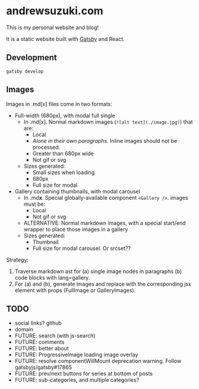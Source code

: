 # andrewsuzuki.com

This is my personal website and blog!

It is a static website built with [Gatsby](https://www.gatsbyjs.org/) and React.

## Development

```
gatsby develop
```

## Images

Images in .md[x] files come in two formats:

- Full-width (680px), with modal full single
  - In .md[x]. Normal markdown images (`![alt text](./image.jpg)`) that are:
    - Local
    - *Alone in their own paragraphs*. Inline images should not be processed.
    - Greater than 680px wide
    - Not gif or svg
  - Sizes generated:
    - Small sizes when loading
    - 680px
    - Full size for modal
- Gallery containing thumbnails, with modal carousel
  - In .md**x**. Special globally-available component `<Gallery />`. images must be:
    - Local
    - Not gif or svg
  - ALTERNATIVE: Normal markdown images, with a special start/end wrapper to place those images in a gallery
  - Sizes generated:
    - Thumbnail
    - Full size for modal carousel. Or srcset??

Strategy:
1. Traverse markdown ast for (a) single image nodes in paragraphs (b) code blocks with lang=gallery.
2. For (a) and (b), generate images and replace with the corresponding jsx element with props (FullImage or GalleryImages).

## TODO

- social links? github
- domain
- FUTURE: search (with js-search)
- FUTURE: comments
- FUTURE: better about
- FUTURE: ProgressiveImage loading image overlay
- FUTURE: resolve componentWillMount deprecation warning. Follow gatsbyjs/gatsby#17865
- FUTURE: prev/next buttons for series at bottom of posts
- FUTURE: sub-categories, and multiple categories?
